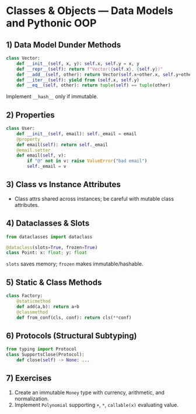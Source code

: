 # Classes & Objects — Data Models and Pythonic OOP

## 1) Data Model Dunder Methods
```python
class Vector:
    def __init__(self, x, y): self.x, self.y = x, y
    def __repr__(self): return f"Vector({self.x}, {self.y})"
    def __add__(self, other): return Vector(self.x+other.x, self.y+other.y)
    def __iter__(self): yield from (self.x, self.y)
    def __eq__(self, other): return tuple(self) == tuple(other)
```
Implement `__hash__` only if immutable.

## 2) Properties
```python
class User:
    def __init__(self, email): self._email = email
    @property
    def email(self): return self._email
    @email.setter
    def email(self, v): 
        if "@" not in v: raise ValueError("bad email")
        self._email = v
```

## 3) Class vs Instance Attributes
- Class attrs shared across instances; be careful with mutable class attributes.

## 4) Dataclasses & Slots
```python
from dataclasses import dataclass

@dataclass(slots=True, frozen=True)
class Point: x: float; y: float
```

`slots` saves memory; `frozen` makes immutable/hashable.

## 5) Static & Class Methods
```python
class Factory:
    @staticmethod
    def add(a,b): return a+b
    @classmethod
    def from_conf(cls, conf): return cls(**conf)
```

## 6) Protocols (Structural Subtyping)
```python
from typing import Protocol
class SupportsClose(Protocol):
    def close(self) -> None: ...
```

## 7) Exercises
1. Create an immutable `Money` type with currency, arithmetic, and normalization.
2. Implement `Polynomial` supporting `+`, `*`, `callable(x)` evaluating value.
